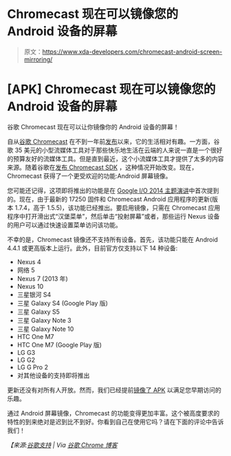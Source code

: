 # Chromecast 现在可以镜像您的 Android 设备的屏幕

> 原文：<https://www.xda-developers.com/chromecast-android-screen-mirroring/>

# [APK] Chromecast 现在可以镜像您的 Android 设备的屏幕

谷歌 Chromecast 现在可以让你镜像你的 Android 设备的屏幕！

自从[谷歌 Chromecast](http://forum.xda-developers.com/hardware-hacking/chromecast) 在不到一年前[发布](http://www.xda-developers.com/android/forums-added-for-the-google-chromecast-and-galaxy-tab-3/ "Forums Added for the Google Chromecast and Galaxy Tab 3")以来，它的生活相对有趣。一方面，谷歌 35 美元的小型流媒体工具对于那些快乐地生活在云端的人来说一直是一个很好的预算友好的流媒体工具。但是直到最近，这个小流媒体工具才提供了太多的内容来源。随着谷歌在[发布 Chromecast SDK](http://www.xda-developers.com/android/google-chromecast-sdk-now-available-to-developers-more-supported-apps-to-come/ "Google Chromecast SDK Now Available to Developers, More Supported Apps to Come!") ，这种情况开始改变。现在，Chromecast 获得了一个更受欢迎的功能:Android 屏幕镜像。

您可能还记得，这项即将推出的功能是在 [Google I/O 2014 主题演讲](http://www.xda-developers.com/android/google-io-2014-keynote-highlights/ "Google I/O 2014 Keynote Highlights")中首次提到的。现在，由于最新的 17250 固件和 Chromecast Android 应用程序的更新(版本 1.7.4，高于 1.5.5)，该功能已经推出。要启用镜像，只需在 Chromecast 应用程序中打开滑出式“汉堡菜单”，然后单击“投射屏幕”或者，那些运行 Nexus 设备的用户可以通过快速设置菜单访问该功能。

不幸的是，Chromecast 镜像还不支持所有设备。首先，该功能只能在 Android 4.4.1 或更高版本上运行。此外，目前官方仅支持以下 14 种设备:

*   Nexus 4
*   网络 5
*   Nexus 7 (2013 年)
*   Nexus 10
*   三星银河 S4
*   三星 Galaxy S4 (Google Play 版)
*   三星 Galaxy S5
*   三星 Galaxy Note 3
*   三星 Galaxy Note 10
*   HTC One M7
*   HTC One M7 (Google Play 版)
*   LG G3
*   LG G2
*   LG G Pro 2
*   对其他设备的支持即将推出

更新还没有对所有人开放。然而，我们已经提前[镜像了 APK](https://drive.google.com/file/d/0BxnEA1OTspCUZ2x1TTA4Nk5pV28/edit?usp=sharing) 以满足您早期访问的乐趣。

通过 Android 屏幕镜像，Chromecast 的功能变得更加丰富。这个被高度要求的特性的到来绝对是迟到比不到好。你看到自己在使用它吗？请在下面的评论中告诉我们！

*【来源:[谷歌支持](https://support.google.com/chromecast/answer/6059461) | Via [谷歌 Chrome 博客](http://chrome.blogspot.com/2014/07/mirror-your-android-screen-to-tv-with.html)*